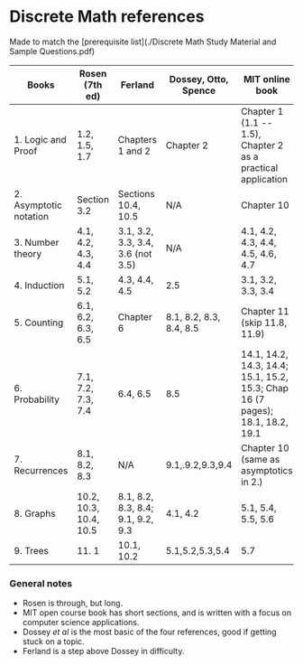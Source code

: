 # Discrete Math references

Made to match the [prerequisite list](./Discrete Math Study Material and Sample Questions.pdf)

| Books | Rosen (7th ed) | Ferland | Dossey, Otto, Spence | MIT online book |
| --- | --- | --- | --- | --- |
| 1. Logic and Proof | 1.2, 1.5, 1.7 | Chapters 1 and 2 | Chapter 2 | Chapter 1 (1.1 -- 1.5), Chapter 2 as a practical application |
| 2. Asymptotic notation | Section 3.2 | Sections 10.4, 10.5 | N/A | Chapter 10 |
| 3. Number theory | 4.1, 4.2, 4.3, 4.4 | 3.1, 3.2, 3.3, 3.4, 3.6 (not 3.5)| N/A | 4.1, 4.2, 4.3, 4.4, 4.5, 4.6, 4.7 |
| 4. Induction | 5.1, 5.2 | 4.3, 4.4, 4.5 | 2.5 | 3.1, 3.2, 3.3, 3.4 |
| 5. Counting | 6.1, 6.2, 6.3, 6.5 | Chapter 6 | 8.1, 8.2, 8.3, 8.4, 8.5 | Chapter 11 (skip 11.8, 11.9) |
| 6. Probability | 7.1, 7.2, 7.3, 7.4 | 6.4, 6.5 | 8.5 | 14.1, 14.2, 14.3, 14.4; 15.1, 15.2, 15.3; Chap 16 (7 pages); 18.1, 18.2, 19.1 |
| 7. Recurrences | 8.1, 8.2, 8.3 | N/A |9.1,.9.2,9.3,9.4 | Chapter 10 (same as asymptotics in 2.)|
| 8. Graphs | 10.2, 10.3, 10.4, 10.5 | 8.1, 8.2, 8.3, 8.4; 9.1, 9.2, 9.3 | 4.1, 4.2 | 5.1, 5.4, 5.5, 5.6|
| 9. Trees | 11. 1| 10.1, 10.2 | 5.1,5.2,5.3,5.4 | 5.7 |

### General notes

* Rosen is through, but long.
* MIT open course book has short sections, and is written with a focus on computer science applications.
* Dossey _et al_ is the most basic of the four references, good if getting stuck on a topic.
* Ferland is a step above Dossey in difficulty.
